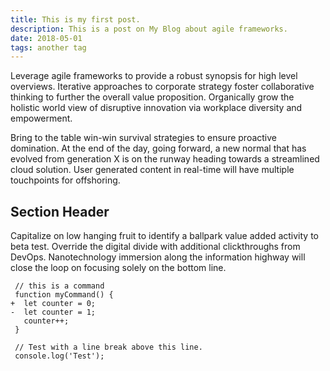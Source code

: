 ```yaml
---
title: This is my first post.
description: This is a post on My Blog about agile frameworks.
date: 2018-05-01
tags: another tag
---
```

Leverage agile frameworks to provide a robust synopsis for high level overviews. Iterative approaches to corporate strategy foster collaborative thinking to further the overall value proposition. Organically grow the holistic world view of disruptive innovation via workplace diversity and empowerment.

Bring to the table win-win survival strategies to ensure proactive domination. At the end of the day, going forward, a new normal that has evolved from generation X is on the runway heading towards a streamlined cloud solution. User generated content in real-time will have multiple touchpoints for offshoring.

## Section Header

Capitalize on low hanging fruit to identify a ballpark value added activity to beta test. Override the digital divide with additional clickthroughs from DevOps. Nanotechnology immersion along the information highway will close the loop on focusing solely on the bottom line.

```diff-js
 // this is a command
 function myCommand() {
+  let counter = 0;
-  let counter = 1;
   counter++;
 }

 // Test with a line break above this line.
 console.log('Test');
```
